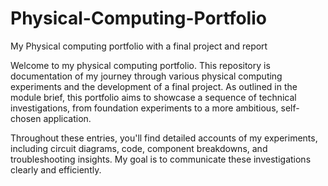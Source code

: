 # Physical-Computing-Portfolio
My Physical computing portfolio with a final project and report

Welcome to my physical computing portfolio. This repository is documentation of my journey through various physical computing experiments and the development of a final project. As outlined in the module brief, this portfolio aims to showcase a sequence of technical investigations, from foundation experiments to a more ambitious, self-chosen application.

Throughout these entries, you'll find detailed accounts of my experiments, including circuit diagrams, code, component breakdowns, and troubleshooting insights. My goal is to communicate these investigations clearly and efficiently.